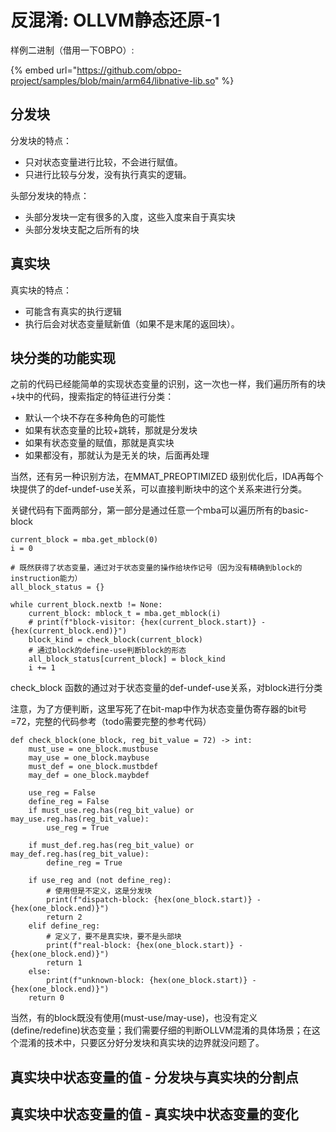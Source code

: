 # 反混淆: OLLVM静态还原-1

样例二进制（借用一下OBPO）:

{% embed url="https://github.com/obpo-project/samples/blob/main/arm64/libnative-lib.so" %}

## 分发块

分发块的特点：

* 只对状态变量进行比较，不会进行赋值。
* 只进行比较与分发，没有执行真实的逻辑。



头部分发块的特点：

* 头部分发块一定有很多的入度，这些入度来自于真实块
* 头部分发块支配之后所有的块

## 真实块

真实块的特点：

* 可能含有真实的执行逻辑
* 执行后会对状态变量赋新值（如果不是末尾的返回块）。



## 块分类的功能实现

之前的代码已经能简单的实现状态变量的识别，这一次也一样，我们遍历所有的块+块中的代码，搜索指定的特征进行分类：

* 默认一个块不存在多种角色的可能性
* 如果有状态变量的比较+跳转，那就是分发块
* 如果有状态变量的赋值，那就是真实块
* 如果都没有，那就认为是无关的块，后面再处理

当然，还有另一种识别方法，在MMAT\_PREOPTIMIZED 级别优化后，IDA再每个块提供了的def-undef-use关系，可以直接判断块中的这个关系来进行分类。

关键代码有下面两部分，第一部分是通过任意一个mba可以遍历所有的basic-block

```
current_block = mba.get_mblock(0)
i = 0

# 既然获得了状态变量，通过对于状态变量的操作给块作记号（因为没有精确到block的instruction能力）
all_block_status = {}

while current_block.nextb != None:
    current_block: mblock_t = mba.get_mblock(i)
    # print(f"block-visitor: {hex(current_block.start)} - {hex(current_block.end)}")
    block_kind = check_block(current_block)
    # 通过block的define-use判断block的形态
    all_block_status[current_block] = block_kind
    i += 1
```

check\_block 函数的通过对于状态变量的def-undef-use关系，对block进行分类

注意，为了方便判断，这里写死了在bit-map中作为状态变量伪寄存器的bit号=72，完整的代码参考（todo需要完整的参考代码）

```
def check_block(one_block, reg_bit_value = 72) -> int:
    must_use = one_block.mustbuse
    may_use = one_block.maybuse
    must_def = one_block.mustbdef
    may_def = one_block.maybdef

    use_reg = False
    define_reg = False
    if must_use.reg.has(reg_bit_value) or may_use.reg.has(reg_bit_value):
        use_reg = True

    if must_def.reg.has(reg_bit_value) or may_def.reg.has(reg_bit_value):
        define_reg = True

    if use_reg and (not define_reg):
        # 使用但是不定义，这是分发块
        print(f"dispatch-block: {hex(one_block.start)} - {hex(one_block.end)}")
        return 2
    elif define_reg:
        # 定义了，要不是真实块，要不是头部块
        print(f"real-block: {hex(one_block.start)} - {hex(one_block.end)}")
        return 1
    else:
        print(f"unknown-block: {hex(one_block.start)} - {hex(one_block.end)}")
    return 0
```

当然，有的block既没有使用(must-use/may-use)，也没有定义(define/redefine)状态变量；我们需要仔细的判断OLLVM混淆的具体场景；在这个混淆的技术中，只要区分好分发块和真实块的边界就没问题了。

## 真实块中状态变量的值 - 分发块与真实块的分割点





## 真实块中状态变量的值 - 真实块中状态变量的变化



